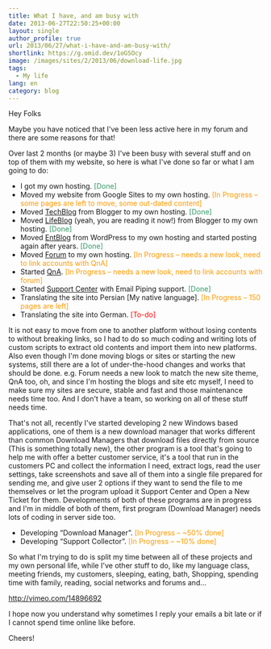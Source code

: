 ```yaml
---
title: What I have, and am busy with
date: 2013-06-27T22:50:25+00:00
layout: single
author_profile: true
url: 2013/06/27/what-i-have-and-am-busy-with/
shortlink: https://g.omid.dev/1oGSOcy
image: /images/sites/2/2013/06/download-life.jpg
tags:
  - My life
lang: en
category: blog
---
```

Hey Folks

Maybe you have noticed that I've been less active here in my forum and there are some reasons for that!

Over last 2 months (or maybe 3) I've been busy with several stuff and on top of them with my website, so here is what I've done so far or what I am going to do:

* I got my own hosting. <span style="color: #339966;">[Done]</span>
* Moved my website from Google Sites to my own hosting. <span style="color: #ff9900;">[In Progress &#8211; some pages are left to move, some out-dated content]</span>
* Moved <a href="/" target="_blank">TechBlog</a> from Blogger to my own hosting. <span style="color: #339966;">[Done]</span>
* Moved <a href="/" target="_blank">LifeBlog</a> (yeah, you are reading it now!) from Blogger to my own hosting. <span style="color: #339966;">[Done]</span>
* Moved <a href="/" target="_blank">EntBlog</a> from WordPress to my own hosting and started posting again after years. <span style="color: #339966;">[Done]</span>
* Moved <a href="https://forum.omid.dev/" target="_blank">Forum</a> to my own hosting. <span style="color: #ff9900;">[In Progress &#8211; needs a new look, need to link accounts with QnA]</span>
* Started <a href="http://qna.omidfarhang.com/" target="_blank">QnA</a>. <span style="color: #ff9900;">[In Progress &#8211; needs a new look, need to link accounts with forum]</span>
* Started <a href="https://support.omidfarhang.com/" target="_blank">Support Center</a> with Email Piping support. <span style="color: #339966;">[Done]</span>
* Translating the site into Persian [My native language]. <span style="color: #ff9900;">[In Progress &#8211; 150 pages are left]</span>
* Translating the site into German. <span style="color: #ff0000;">[To-do]</span>

It is not easy to move from one to another platform without losing contents to without breaking links, so I had to do so much coding and writing lots of custom scripts to extract old contents and import them into new platforms. Also even though I'm done moving blogs or sites or starting the new systems, still there are a lot of under-the-hood changes and works that should be done. e.g. Forum needs a new look to match the new site theme, QnA too, oh, and since I'm hosting the blogs and site etc myself, I need to make sure my sites are secure, stable and fast and those maintenance needs time too. And I don't have a team, so working on all of these stuff needs time.

That's not all, recently I've started developing 2 new Windows based applications, one of them is a new download manager that works different than common Download Managers that download files directly from source (This is something totally new), the other program is a tool that's going to help me with offer a better customer service, it's a tool that run in the customers PC and collect the information I need, extract logs, read the user settings, take screenshots and save all of them into a single file prepared for sending me, and give user 2 options if they want to send the file to me themselves or let the program upload it Support Center and Open a New Ticket for them. Developments of both of these programs are in progress and I'm in middle of both of them, first program (Download Manager) needs lots of coding in server side too.

* Developing &#8220;Download Manager&#8221;. <span style="color: #ff9900;">[In Progress &#8211; ~50% done]</span>
* Developing &#8220;Support Collector&#8221;. <span style="color: #ff9900;">[In Progress &#8211; ~10% done]</span>

So what I'm trying to do is split my time between all of these projects and my own personal life, while I've other stuff to do, like my language class, meeting friends, my customers, sleeping, eating, bath, Shopping, spending time with family, reading, social networks and forums and&#8230;

http://vimeo.com/14896692

I hope now you understand why sometimes I reply your emails a bit late or if I cannot spend time online like before.

Cheers!